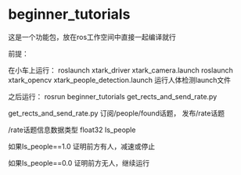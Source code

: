 # beginner_tutorials
这是一个功能包，放在ros工作空间中直接一起编译就行

前提：

在小车上运行：
roslaunch xtark_driver xtark_camera.launch
roslaunch xtark_opencv xtark_people_detection.launch
运行人体检测launch文件

之后运行：
rosrun beginner_tutorials get_rects_and_send_rate.py

get_rects_and_send_rate.py 订阅/people/found话题， 发布/rate话题

/rate话题信息数据类型 float32 Is_people

如果Is_people==1.0   证明前方有人，减速或停止

如果Is_people==0.0   证明前方无人，继续运行

